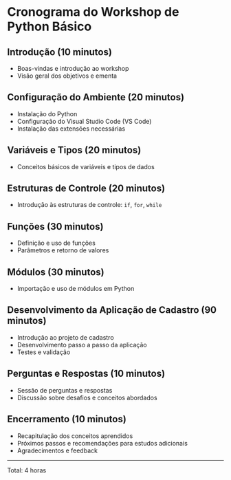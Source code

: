 # Cronograma do Workshop de Python Básico

## Introdução (10 minutos)
- Boas-vindas e introdução ao workshop
- Visão geral dos objetivos e ementa

## Configuração do Ambiente (20 minutos)
- Instalação do Python
- Configuração do Visual Studio Code (VS Code)
- Instalação das extensões necessárias

## Variáveis e Tipos (20 minutos)
- Conceitos básicos de variáveis e tipos de dados

## Estruturas de Controle (20 minutos)
- Introdução às estruturas de controle: `if`, `for`, `while`

## Funções (30 minutos)
- Definição e uso de funções
- Parâmetros e retorno de valores

## Módulos (30 minutos)
- Importação e uso de módulos em Python

## Desenvolvimento da Aplicação de Cadastro (90 minutos)
- Introdução ao projeto de cadastro
- Desenvolvimento passo a passo da aplicação
- Testes e validação

## Perguntas e Respostas (10 minutos)
- Sessão de perguntas e respostas
- Discussão sobre desafios e conceitos abordados

## Encerramento (10 minutos)
- Recapitulação dos conceitos aprendidos
- Próximos passos e recomendações para estudos adicionais
- Agradecimentos e feedback

---

Total: 4 horas
